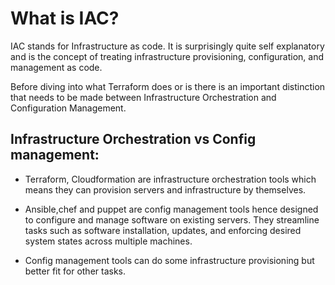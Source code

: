 # What is IAC?

IAC stands for Infrastructure as code. It is surprisingly quite self explanatory and is the concept of treating infrastructure provisioning, configuration, and management as code.

Before diving into what Terraform does or is there is an important distinction that needs to be made between Infrastructure Orchestration and Configuration Management.

## Infrastructure Orchestration vs Config management:

- Terraform, Cloudformation are infrastructure orchestration tools which means they can provision servers and infrastructure by themselves.

- Ansible,chef and puppet are config management tools hence designed to configure and manage software on existing servers. They streamline tasks such as software installation, updates, and enforcing desired system states across multiple machines.

- Config management tools can do some infrastructure provisioning but better fit for other tasks.

